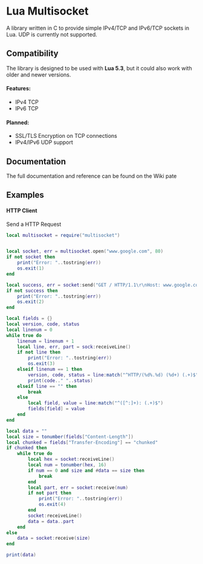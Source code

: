 
# Lua Multisocket
A library written in C to provide simple IPv4/TCP and IPv6/TCP sockets in Lua.
UDP is currently not supported.

## Compatibility
The library is designed to be used with **Lua 5.3**, 
but it could also work with older and newer versions.

#### Features:
* IPv4 TCP
* IPv6 TCP

#### Planned:
* SSL/TLS Encryption on TCP connections
* IPv4/IPv6 UDP support

## Documentation
The full documentation and reference can be found on the Wiki pate

## Examples
#### HTTP Client
Send a HTTP Request
```lua
local multisocket = require("multisocket")


local socket, err = multisocket.open("www.google.com", 80)
if not socket then
    print("Error: "..tostring(err))
    os.exit(1)
end

local success, err = socket:send("GET / HTTP/1.1\r\nHost: www.google.com\r\n\r\n")
if not success then
    print("Error: "..tostring(err))
    os.exit(2)
end

local fields = {}
local version, code, status
local linenum = 0
while true do
    linenum = linenum + 1
    local line, err, part = sock:receiveLine()
    if not line then
        print("Error: "..tostring(err))
        os.exit(3)
    elseif linenum == 1 then
        version, code, status = line:match("^HTTP/(%d%.%d) (%d+) (.+)$")
        print(code.." "..status)
    elseif line == "" then
        break
    else
        local field, value = line:match("^([^:]+): (.+)$")
        fields[field] = value
    end
end

local data = ""
local size = tonumber(fields["Content-Length"])
local chunked = fields["Transfer-Encoding"] == "chunked"
if chunked then
    while true do
        local hex = socket:receiveLine()
        local num = tonumber(hex, 16)
        if num == 0 and size and #data == size then
            break
        end
        local part, err = socket:receive(num)
        if not part then
            print("Error: "..tostring(err))
            os.exit(4)
        end
        socket:receiveLine()
        data = data..part
    end
else
    data = socket:receive(size)
end

print(data)


```

